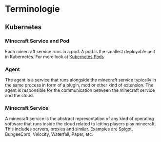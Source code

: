 # Terminologie

## Kubernetes

### Minecraft Service and Pod

Each minecraft service runs in a pod. A pod is the smallest deployable unit in Kubernetes.
For more look at [Kubernetes Pods](https://kubernetes.io/docs/concepts/workloads/pods/pod/)

### Agent

The agent is a service that runs alongside the minecraft service typically in the same process in form of a plugin, mod
or other kind of extension. The agent is responsible for the communication between the minecraft service and the cloud.

### Minecraft Service
A minecraft service is the abstract representation of any kind of operating software that runs inside the cloud related to
letting players play minecraft. This includes servers, proxies and similar.
Examples are Spigot, BungeeCord, Velocity, Waterfall, Paper, etc.

